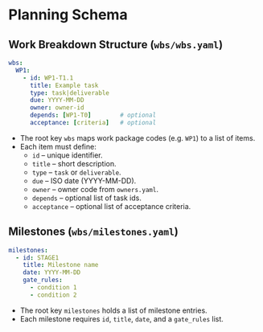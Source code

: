 # Planning Schema

## Work Breakdown Structure (`wbs/wbs.yaml`)

```yaml
wbs:
  WP1:
    - id: WP1-T1.1
      title: Example task
      type: task|deliverable
      due: YYYY-MM-DD
      owner: owner-id
      depends: [WP1-T0]        # optional
      acceptance: [criteria]   # optional
```

- The root key `wbs` maps work package codes (e.g. `WP1`) to a list of items.
- Each item must define:
  - `id` – unique identifier.
  - `title` – short description.
  - `type` – `task` or `deliverable`.
  - `due` – ISO date (YYYY-MM-DD).
  - `owner` – owner code from `owners.yaml`.
  - `depends` – optional list of task ids.
  - `acceptance` – optional list of acceptance criteria.

## Milestones (`wbs/milestones.yaml`)

```yaml
milestones:
  - id: STAGE1
    title: Milestone name
    date: YYYY-MM-DD
    gate_rules:
      - condition 1
      - condition 2
```

- The root key `milestones` holds a list of milestone entries.
- Each milestone requires `id`, `title`, `date`, and a `gate_rules` list.
